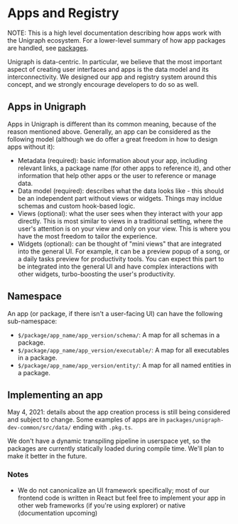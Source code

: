 # Apps and Registry

NOTE: This is a high level documentation describing how apps work with the Unigraph ecosystem. For a lower-level summary of how app packages are handled, see [packages](./packages.md).

Unigraph is data-centric. In particular, we believe that the most important aspect of creating user interfaces and apps is the data model and its interconnectivity. We designed our app and registry system around this concept, and we strongly encourage developers to do so as well.

## Apps in Unigraph

Apps in Unigraph is different than its common meaning, because of the reason mentioned above. Generally, an app can be considered as the following model (although we do offer a great freedom in how to design apps without it):

- Metadata (required): basic information about your app, including relevant links, a package name (for other apps to reference it), and other information that help other apps or the user to reference or manage data.
- Data model (required): describes what the data looks like - this should be an independent part without views or widgets. Things may incldue schemas and custom hook-based logic.
- Views (optional): what the user sees when they interact with your app directly. This is most similar to views in a traditional setting, where the user's attention is on your view and only on your view. This is where you have the most freedom to tailor the experience.
- Widgets (optional): can be thought of "mini views" that are integrated into the general UI. For example, it can be a preview popup of a song, or a daily tasks preview for productivity tools. You can expect this part to be integrated into the general UI and have complex interactions with other widgets, turbo-boosting the user's productivity.

## Namespace
An app (or package, if there isn't a user-facing UI) can have the following sub-namespace:
- `$/package/app_name/app_version/schema/`: A map for all schemas in a package.
- `$/package/app_name/app_version/executable/`: A map for all executables in a package.
- `$/package/app_name/app_version/entity/`: A map for all named entities in a package.

## Implementing an app

May 4, 2021: details about the app creation process is still being considered and subject to change. Some examples of apps are in `packages/unigraph-dev-common/src/data/` ending with `.pkg.ts`. 

We don't have a dynamic transpiling pipeline in userspace yet, so the packages are currently statically loaded during compile time. We'll plan to make it better in the future.

### Notes
- We do not canonicalize an UI framework specifically; most of our frontend code is written in React but feel free to implement your app in other web frameworks (if you're using explorer) or native (documentation upcoming)